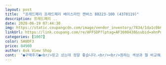 ```yaml
---
layout: post 
title:  "프레드페리 프레드페리 베이스라인 캔버스 B8223-100 (4378119)" 
description: 프레드페리 ..
date: 2020-06-19 07:44:30 
img: https://static.coupangcdn.com/image/vendor_inventory/7834/1da1c0b0e653d31caa220ea9530c7cbf75e6f435fe16cded7424812dcb4f.jpg 
linkUrl: https://link.coupang.com/re/AFFSDP?lptag=AF3600438&subid=ahnPublicAsk&pageKey=1224438457&itemId=2216003196&vendorItemId=70605045842&traceid=V0-113-61d068571d2ce5b2 
categories: [1007] 
color: 5A8DF3 
price: 84900 
author: Ask View Shop 
cont:  "●구매후기●<br/>믿고 샀는데 정말 좋습니다.<br/><br/>원하는 색상과 뭘 비교해도 이쁜건 매한가지.<br/><br/>프레디는 역시 제일 이쁜건 화이트색입니다.<br/><br/>" 
---
```

